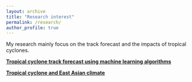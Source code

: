 ```yaml
---
layout: archive
title: "Research interest"
permalink: /research/
author_profile: true
---
```


My research mainly focus on the track forecast and the impacts of tropical cyclones.

<b><ins>Tropical cyclone track forecast using machine learning algorithms</ins></b>


<b><ins>Tropical cyclone and East Asian climate</ins></b>

